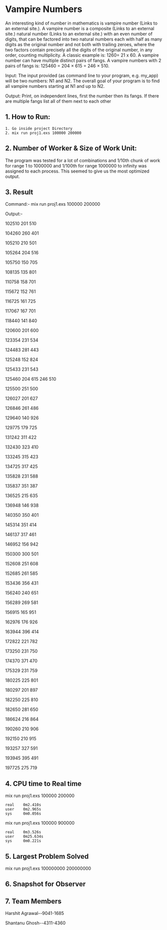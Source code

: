 # Vampire Numbers #
An interesting kind of number in mathematics is vampire number (Links to an external site.). A vampire number is a composite (Links to an external site.) natural number (Links to an external site.) with an even number of digits, that can be factored into two natural numbers each with half as many digits as the original number and not both with trailing zeroes, where the two factors contain precisely all the digits of the original number, in any order, counting multiplicity.  A classic example is: 1260= 21 x 60.
A vampire number can have multiple distinct pairs of fangs. A vampire numbers with 2 pairs of fangs is: 125460 = 204 × 615 = 246 × 510.

Input: The input provided (as command line to your program, e.g. my_app) will be two numbers: N1 and N2. The overall goal of your program is to find all vampire numbers starting at N1 and up to N2.

Output: Print, on independent lines, first the number then its fangs. If there are multiple fangs list all of them next to each other

## 1. How to Run: ##
    1. Go inside project Directory  
    2. mix run proj1.exs 100000 200000

## 2. Number of Worker & Size of Work Unit:
 The program was tested for a lot of combinations and 1/10th chunk of work for range 1 to 1000000 and 1/100th for range 1000000 to infinity was assigned to each process. This seemed to give us the most optimized output.

## 3. Result  
Command:- mix run proj1.exs 100000 200000

Output:-

102510 201 510

104260 260 401

105210 210 501

105264 204 516

105750 150 705

108135 135 801

110758 158 701

115672 152 761

116725 161 725

117067 167 701

118440 141 840

120600 201 600

123354 231 534

124483 281 443

125248 152 824

125433 231 543

125460 204 615 246 510

125500 251 500

126027 201 627

126846 261 486

129640 140 926

129775 179 725

131242 311 422

132430 323 410

133245 315 423

134725 317 425

135828 231 588

135837 351 387

136525 215 635

136948 146 938

140350 350 401

145314 351 414

146137 317 461

146952 156 942

150300 300 501

152608 251 608

152685 261 585

153436 356 431

156240 240 651

156289 269 581

156915 165 951

162976 176 926

163944 396 414

172822 221 782

173250 231 750

174370 371 470

175329 231 759

180225 225 801

180297 201 897

182250 225 810

182650 281 650

186624 216 864

190260 210 906

192150 210 915

193257 327 591

193945 395 491

197725 275 719


 
## 4. CPU time to Real time  ##
mix run proj1.exs 100000 200000

    real	0m2.410s
    user	0m2.965s
    sys 	0m0.056s
mix run proj1.exs 100000 900000

    real	0m3.526s
    user	0m25.634s
    sys 	0m0.221s

## 5. Largest Problem Solved ##
 
mix run proj1.exs 100000000 200000000

## 6. Snapshot for Observer ##
## 7. Team Members ##
Harshit Agrawal--9041-1685

Shantanu Ghosh--4311-4360
